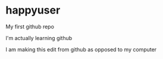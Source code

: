 # happyuser
My first github repo

I'm actually learning github

I am making this edit from github as opposed to my computer
